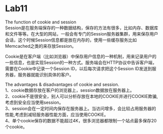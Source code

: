 # Lab11  
The function of cookie and session<br>
Session是在服务端保存的一种数据结构，保存的方法有很多，比如内存、数据库和文件等等。在大型的网站，一般会有专门的Session服务器集群，用来保存用户会话，这个时候Session信息都是放在内存的，使用一些缓存服务比如Memcached之类的来存放Session。<br>

Cookie是在客户端（比如浏览器）中保存用户信息的一种机制，用来记录用户的一些信息，也是实现Session的一种方式。服务端会在HTTP协议中告诉客户端，需要在Cookie中记录一个Session ID，以后每次请求把这个Session ID发送到服务器，服务器就能识别具体的客户。

The advantages & disadvantages of cookie and session.<br>
1、cookie数据存放在客户的浏览器上，session数据放在服务器上。<br>
2、cookie不是很安全，别人可以分析存放在本地的COOKIE并进行COOKIE欺骗,考虑到安全应当使用session。<br>
3、session会在一定时间内保存在服务器上。当访问增多，会比较占用服务器的性能,考虑到减轻服务器性能方面，应当使用COOKIE。<br>
4、单个cookie保存的数据不能超过4K，很多浏览器都限制一个站点最多保存20个cookie。



   
   








